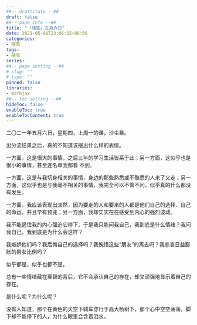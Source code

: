 ```yaml
---
##-- draftstate --##
draft: false
##-- page info --##
title: "「随笔」五月六日"
date: 2021-05-06T23:06:15+08:00
categories:
- 随笔
tags:
- 随笔
series:
##-- page setting --##
# slug: ""
# type: ""
pinned: false
libraries:
- mathjax 
##-- toc setting --##
hideToc: false
enableToc: true
enableTocContent: true
---
```


二〇二一年五月六日，星期四，上周一的课，沙尘暴。

<!--more-->

出分流结果之后，真的不知道该摆出什么样的表情。

一方面，这是很大的事情，之后三年的学习生活皆系于此；另一方面，这似乎也是很小的事情，甚至连名单我都看 不到。

一方面，这是与我切身相关的事情，身边的那些熟悉或不熟悉的人来了又走；另一方面，这似乎也是与我毫不相关的事情，我完全可以不管不问，似乎真的什么都没有发生。

一方面，我应该表现出淡然，因为要走的人和要来的人都是他们自己的选择、自己的命运，并且早有预兆；另一方面，我却实实在在感受到内心的强烈波动。

我不能遏住我的内心强迫它停下，于是我只能问我自己，我到底是什么情绪？我问我自己，我到底是为什么会这样？

我嫉妒他们吗？我后悔自己的选择吗？我惋惜这些“朋友”的离去吗？我悲哀日益膨胀的男女比例吗？

似乎都是，似乎也都不是。

总有一些情绪藏在理智的背后，它不会承认自己的存在，却又顽强地显示着自己的存在。

是什么呢？为什么呢？

没有人知道，那个在黄色的天空下骑车穿行于高大杨树下，那个心中空空荡荡，脚下却不能停下的人，为什么眼里会含着泪水。



